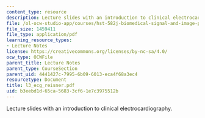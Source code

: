 ```yaml
---
content_type: resource
description: Lecture slides with an introduction to clinical electrocardiography.
file: /ol-ocw-studio-app/courses/hst-582j-biomedical-signal-and-image-processing-spring-2007/b3eebd1d65ca56833cf61e7c3975512b_l3_ecg_reisner.pdf
file_size: 1459411
file_type: application/pdf
learning_resource_types:
- Lecture Notes
license: https://creativecommons.org/licenses/by-nc-sa/4.0/
ocw_type: OCWFile
parent_title: Lecture Notes
parent_type: CourseSection
parent_uid: 4441427c-7995-6b09-6013-eca4f68a3ec4
resourcetype: Document
title: l3_ecg_reisner.pdf
uid: b3eebd1d-65ca-5683-3cf6-1e7c3975512b
---
```

Lecture slides with an introduction to clinical electrocardiography.